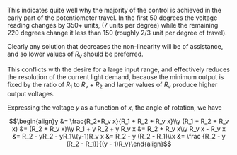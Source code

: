 This indicates quite well why the majority of the control is achieved
in the early part of the potentiometer travel. In the first 50 degrees
the voltage reading changes by 350+ units, (7 units per degree) while
the remaining 220 degrees change it less than 150 (roughly 2/3 unit
per degree of travel).

Clearly any solution that decreases the non-linearity will be of
assistance, and so lower values of $R_v$ should be preferred.

This conflicts with the desire for a large input range, and effectively
reduces the resolution of the current light demand, because the
minimum output is fixed by the ratio of  $R_1$ to $R_v + R_2$ and
larger values of $R_v$ produce higher output voltages.

Expressing the voltage $y$ as a function of $x$, the angle of
rotation, we have

$$\begin{align}y &= \frac{R_2+R_v x}{R_1 + R_2 + R_v x}\\y (R_1 + R_2 + R_v x) &= (R_2 + R_v x)\\y R_1 + y R_2 + y R_v x &= R_2 + R_v x\\y R_v x - R_v x &= R_2  - yR_2 - yR_1\\(y-1)R_v x &= R_2  - y (R_2 - R_1)\\x &= \frac {R_2  - y (R_2 - R_1)}{(y - 1)R_v}\end{align}$$

